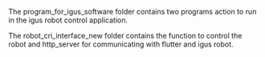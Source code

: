 The program_for_igus_software folder contains two programs action to run in the igus robot control application.

The robot_cri_interface_new folder contains the function to control the robot and http_server for communicating with flutter and igus robot.
